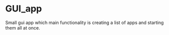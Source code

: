 # GUI_app
Small gui app which main functionality is creating a list of apps and starting them all at once.

